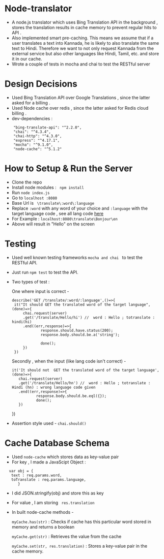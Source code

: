 # Node-translator
- A node.js translator which uses Bing Translation API in the background , stores the translation results in cache memory to prevent regular hits to API .
- Also implemented smart pre-caching. This means we assume that if a user translates a text into Kannada, he is 
likely to also translate the same text to Hindi. Therefore we want to not only request Kannada from the external service 
but also other languages like Hindi, Tamil, etc. and store it in our cache.
- Wrote a couple of tests in mocha and chai to test the RESTful server
# Design Decisions 
- Used Bing Translation API over Google Translations , since the latter asked for a billing .
- Used Node cache over redis , since the latter asked for Redis cloud billing .
- dev-dependencies :
```
    "bing-translate-api": "^2.2.0",
    "chai": "^4.3.4",
    "chai-http": "^4.3.0",
    "express": "^4.17.1",
    "mocha": "^9.1.0",
    "node-cache": "^5.1.2"
```
# How to Setup & Run the Server
- Clone the repo 
- Install node modules : ``` npm install```
- Run ``` node index.js ```
- Go to ```localhost :8080```
- Base Url  is ``` \translate\:word\:language```
- Replace ```:word``` with any word of your choice and ```:language``` with the target language code , see all lang code [here](https://github.com/plainheart/bing-translate-api/blob/master/src/lang.js)
- For Example : ```localhost:8080\translate\Bonjour\en```
- Above will result in "Hello" on the screen 

# Testing
- Used well known testing frameworks ```mocha and chai ``` to test the RESTful API.
- Just run ``` npm test ``` to test the API.
- Two types of test :

   One where input is correct -
   ```
   describe('GET /translate/:word/:language',()=>{
    it("It should GET the translated word of the target language",(done)=>{
        chai.request(server)
        .get('/translate/Hello/hi') //  word : Hello ; totranslate : hindi(hi)
        .end((err,response)=>{
                response.should.have.status(200);
                response.body.should.be.a('string');
               
                done();
        })
    }) 
    ```
  Secondly , when the input (like lang code isn't correct) -
 

      it('It should not  GET the translated word of the target language',(done)=>{
         chai.request(server)
         .get('/translate/Hello/hn') //  word : Hello ; totranslate : Hindi (hn) : wrong language code given
         .end((err,response)=>{
                 response.body.should.be.eql({});           
                 done();
         })
     }) 

- Assertion style used - ``` chai.should() ```
# Cache Database Schema 
- Used ``` node-cache ``` which stores data as key-value pair
- For key , I made a JavaScipt Object :
 ```
   var obj = {
    text : req.params.word,
    toTranslate : req.params.language,
       }
 ```
 - I did JSON.stringify(obj) and store this as key
 - For value , I am storing ``` res.translation```
 - In built node-cache methods - 
 
   ```myCache.has(str)``` : Checks if cache has this particular word stored in memory and returns a boolean
   
   ```myCache.get(str)``` : Retrieves the value from the cache 
   
   ```myCache.set(str, res.translation)``` :  Stores a key-value pair in the cache memory.

